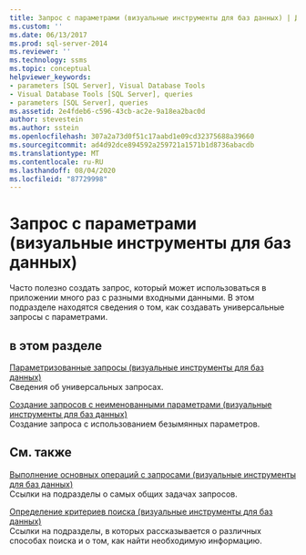 ```yaml
---
title: Запрос с параметрами (визуальные инструменты для баз данных) | Документация Майкрософт
ms.custom: ''
ms.date: 06/13/2017
ms.prod: sql-server-2014
ms.reviewer: ''
ms.technology: ssms
ms.topic: conceptual
helpviewer_keywords:
- parameters [SQL Server], Visual Database Tools
- Visual Database Tools [SQL Server], queries
- parameters [SQL Server], queries
ms.assetid: 2e4fdeb6-c596-43cb-ac2e-9a18ea2bac0d
author: stevestein
ms.author: sstein
ms.openlocfilehash: 307a2a73d0f51c17aabd1e09cd32375688a39660
ms.sourcegitcommit: ad4d92dce894592a259721a1571b1d8736abacdb
ms.translationtype: MT
ms.contentlocale: ru-RU
ms.lasthandoff: 08/04/2020
ms.locfileid: "87729998"
---
```

# <a name="query-with-parameters-visual-database-tools"></a>Запрос с параметрами (визуальные инструменты для баз данных)
  Часто полезно создать запрос, который может использоваться в приложении много раз с разными входными данными. В этом подразделе находятся сведения о том, как создавать универсальные запросы с параметрами.  
  
## <a name="in-this-section"></a>в этом разделе  
 [Параметризованные запросы (визуальные инструменты для баз данных)](visual-database-tools.md)  
 Сведения об универсальных запросах.  
  
 [Создание запросов с неименованными параметрами (визуальные инструменты для баз данных)](create-queries-with-unnamed-parameters-visual-database-tools.md)  
 Создание запроса с использованием безымянных параметров.  
  
## <a name="related-sections"></a>См. также  
 [Выполнение основных операций с запросами (визуальные инструменты для баз данных)](perform-basic-operations-with-queries-visual-database-tools.md)  
 Ссылки на подразделы о самых общих задачах запросов.  
  
 [Определение критериев поиска (визуальные инструменты для баз данных)](specify-search-criteria-visual-database-tools.md)  
 Ссылки на подразделы, в которых рассказывается о различных способах поиска и о том, как найти необходимую информацию.  
  
  
